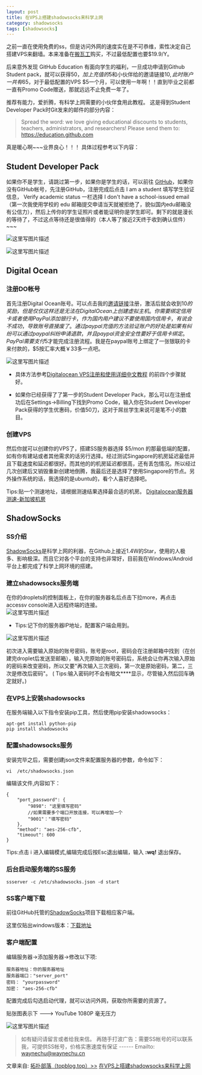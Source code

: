 ```yaml
---
layout: post
title: 在VPS上搭建shadowsocks来科学上网
category: shadowsocks
tags: [shadowsocks]
---
```


之前一直在使用免费的ss，但是访问外网的速度实在是不可恭维，索性决定自己搭建VPS来翻墙。本来准备在[搬瓦工](https://bandwagonhost.com/)购买，不过最低配置也要$19.9/Y。  

后来意外发现 GitHub Education 有面向学生的福利，一旦成功申请到Github Student pack，就可以获得$50，加上充值的$5和小伙伴给的邀请链接$10,此时账户一共有$65，对于最低配置的VPS $5一个月，可以使用一年啊！！直到毕业之前都一直有Promo Code赠送，那就远远不止免费一年了。

推荐有能力，爱折腾，有科学上网需要的小伙伴食用此教程。
这是得到Student Developer Pack时Git发来的邮件的部分内容：

> Spread the word: we love giving educational discounts to students, teachers, administrators, and researchers! Please send them to:  
        https://education.github.com 

真是暖心啊~~~业界良心！！！
具体过程参考以下内容：

## Student Developer Pack

如果你不是学生，请跳过第一步，如果你是学生的话，可以前往 [GitHub](https://education.github.com/)，如果你没有GitHub帐号，先注册GitHub，注册完成后点击 I am a student 填写学生验证信息， Verify academic status 一栏选择 
I don't have a school-issued email （第一次我使用学校的 edu 邮箱提交申请当天就被拒绝了，貌似国内edu邮箱没有公信力），然后上传你的学生证照片或者能证明你是学生即可。剩下的就是漫长的等待了，不过这点等待还是很值得的（本人等了接近2天终于收到确认信件）~~~


![这里写图片描述](http://img.blog.csdn.net/20160816164348813)

![这里写图片描述](http://img.blog.csdn.net/20160816164637677)

##  Digital Ocean

### 注册DO帐号

首先注册Digital Ocean账号。可以点击我的[邀请链接](https://m.do.co/c/6d3c33c4b39e)注册，激活后就会收到$10的奖励，但是仅仅这样还是无法在Digital Ocean上创建虚拟主机。你需要绑定信用卡或者使用PayPal添加银行卡，作为国内用户建议不要使用国内信用卡，有说会不成功，导致账号直接废了。通过paypal充值的方法验证账户的好处是如果有纠纷可以通过paypal纠纷申请退款，并且paypal资金安全性要好于信用卡绑定。PayPal需要支付$5才能完成注册流程。我是在paypal账号上绑定了一张银联的卡来付款的，$5按汇率大概￥33多一点吧。

![这里写图片描述](http://img.blog.csdn.net/20160816161413413)

* 具体方法参考[Digitalocean VPS注册和使用详细中文教程](http://www.hi8688.com/695.html) 的前四个步骤就好。

* 如果你已经获得了了第一步的Student Developer Pack，那么可以在注册成功后在Settings->Billing下找到Promo Code，输入你在Student Developer Pack获得的学生优惠码，价值50刀，这对于屌丝学生来说可是笔不小的数目。

### 创建VPS

然后你就可以创建你的VPS了，搭建SS服务器选择 $5/mon 的那最低端的配置，如有你有建站或者其他需求的话另行选择。经过测试Singapore的机房延迟最低并且下载速度和延迟都很好。而其他的的机房延迟都很高，还有丢包情况。所以经过几次创建后又销毁重新创建地倒腾，我最后还是选择了使用Singapore的节点。另外操作系统的话，我选择的是ubuntu的，看个人喜好选择吧。

Tips:贴一个测速地址，请根据测速结果选择最合适的机房。 [Digitalocean服务器测速-新加坡机房](http://speedtest-sgp1.digitalocean.com/)

## ShadowSocks

### SS介绍
[ShadowSocks](https://github.com/shadowsocks)是科学上网的利器，在Github上接近1.4W的Star，使用的人极多、影响极深。而且它对各个平台的支持也非常好，目前我在Windows/Android平台上都完成了科学上网环境的搭建。

### 建立shadowsocks服务端

在你的droplets的控制面板上，在你的服务器名后点击下拉more，再点击accessv console进入远程终端的连接。  
![这里写图片描述](http://img.blog.csdn.net/20160816163553145)

*  Tips:记下你的服务器IP地址，配置客户端会用到。

![这里写图片描述](http://img.blog.csdn.net/20160816163154280)

初次进入需要输入原始的账号密码，账号是root，密码会在注册邮箱中找到（在创建完droplet后发送至邮箱），输入完原始的账号密码后，系统会让你再次输入原始的密码来改变密码，所以又要"再次输入三次密码，第一次是原始密码，第二，三次是修改后密码"。 ( Tips:输入密码时不会有暗文****显示，尽管输入然后回车确定就好。)
### 在VPS上安装shadowsocks

在服务端输入以下指令安装pip工具，然后使用pip安装shadowsocks：

```shell
apt-get install python-pip
pip install shadowsocks
```

### 配置shadowsocks服务

安装完毕之后，需要创建json文件来配置服务器的参数，命令如下：
 
```
vi  /etc/shadowsocks.json
```
编辑该文件,内容如下：

```shell
{
    "port_password": {
        "9898": "这里填写密码"
        //如果需要多个端口开放连接，可以再增加一个
        "9001"："填写密码"
    },
    "method": "aes-256-cfb",
    "timeout": 600
}
```

Tips:点击 i 进入编辑模式,编辑完成后按Esc退出编辑，输入 **:wq!** 退出保存。


### 后台启动服务端的SS服务


```shell
ssserver -c /etc/shadowsocks.json -d start
```

###  SS客户端下载

前往GitHub托管的[ShadowSocks](https://github.com/shadowsocks)项目下载相应客户端。  

这里仅贴出windows版本：[下载地址](https://github.com/shadowsocks/shadowsocks-windows/releases/download/3.4.3/Shadowsocks-3.4.3.zip)

###  客户端配置

编辑服务器->添加服务器->修改以下项:

```
服务器地址：你的服务器地址
服务器端口："server_port"
密码： "yourpassword"
加密： "aes-256-cfb"
```

配置完成后勾选启动代理，就可以访问外网，获取你所需要的资源了。


贴张图表示下 ---> YouTube 1080P 毫无压力

![这里写图片描述](http://img.blog.csdn.net/20160819235904373)


> 如有疑问请留言或者给我来信。  再随手打波广告：需要SS帐号的可以联系我，可提供SS帐号，价格实惠速度有保证
>------ Emailto: waynechu@waynechu.cn

文章来自:  [拓扑部落（topblog.top）>>](http://www.topblog.top) [在VPS上搭建shadowsocks来科学上网](http://www.topblog.top/?p=60)

